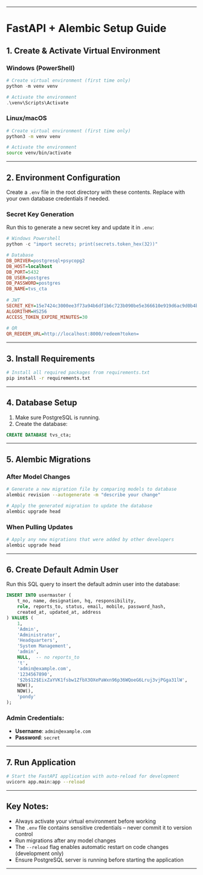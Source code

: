 
---

# FastAPI + Alembic Setup Guide

## 1. Create & Activate Virtual Environment

### Windows (PowerShell)

```powershell
# Create virtual environment (first time only)
python -m venv venv

# Activate the environment
.\venv\Scripts\Activate
```

### Linux/macOS

```bash
# Create virtual environment (first time only)
python3 -m venv venv

# Activate the environment
source venv/bin/activate
```

---

## 2. Environment Configuration

Create a `.env` file in the root directory with these contents.
Replace with your own database credentials if needed.

### Secret Key Generation

Run this to generate a new secret key and update it in `.env`:

```powershell
# Windows Powershell
python -c "import secrets; print(secrets.token_hex(32))"
```

```ini
# Database
DB_DRIVER=postgresql+psycopg2
DB_HOST=localhost
DB_PORT=5432
DB_USER=postgres
DB_PASSWORD=postgres
DB_NAME=tvs_cta
 
# JWT
SECRET_KEY=15e7424c3000ee3f73a94b6df1b6c723b090be5e366610e919d6ac9d0b4bb1c8
ALGORITHM=HS256
ACCESS_TOKEN_EXPIRE_MINUTES=30
 
# QR
QR_REDEEM_URL=http://localhost:8000/redeem?token=
```

---

## 3. Install Requirements

```bash
# Install all required packages from requirements.txt
pip install -r requirements.txt
```

---

## 4. Database Setup

1. Make sure PostgreSQL is running.
2. Create the database:

```sql
CREATE DATABASE tvs_cta;
```

---

## 5. Alembic Migrations

### After Model Changes

```bash
# Generate a new migration file by comparing models to database
alembic revision --autogenerate -m "describe your change"

# Apply the generated migration to update the database
alembic upgrade head
```

### When Pulling Updates

```bash
# Apply any new migrations that were added by other developers
alembic upgrade head
```

---

## 6. Create Default Admin User

Run this SQL query to insert the default admin user into the database:

```sql
INSERT INTO usermaster (
    t_no, name, designation, hq, responsibility,
    role, reports_to, status, email, mobile, password_hash,
    created_at, updated_at, address
) VALUES (
    1,
    'Admin',
    'Administrator',
    'Headquarters',
    'System Management',
    'admin',
    NULL,  -- no reports_to
    't',
    'admin@example.com',
    '1234567890',
    '$2b$12$EixZaYVK1fsbw1ZfbX3OXePaWxn96p36WQoeG6Lruj3vjPGga31lW',
    NOW(),
    NOW(),
    'pondy'
);
```

### Admin Credentials:

* **Username**: `admin@example.com`
* **Password**: `secret`

---

## 7. Run Application

```bash
# Start the FastAPI application with auto-reload for development
uvicorn app.main:app --reload
```

---

## Key Notes:

* Always activate your virtual environment before working
* The `.env` file contains sensitive credentials – never commit it to version control
* Run migrations after any model changes
* The `--reload` flag enables automatic restart on code changes (development only)
* Ensure PostgreSQL server is running before starting the application

---
